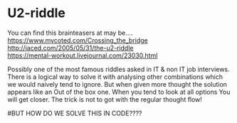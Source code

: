 # U2-riddle

You can find this brainteasers at may be....
<br>
https://www.mycoted.com/Crossing_the_bridge
<br>
http://jaced.com/2005/05/31/the-u2-riddle
<br>
https://mental-workout.livejournal.com/23030.html


Possibly one of the most famous riddles asked in IT & non IT job interviews. 
There is a logical way to solve it with analysing other combinations which we would naively tend to ignore.
But when given more thought the solution appears like an Out of the box one. When you tend to look at all options
You will get closer. The trick is not to got with the regular thought flow!

#BUT HOW DO WE SOLVE THIS IN CODE????

